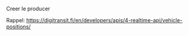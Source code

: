 Creer le producer

Rappel:
https://digitransit.fi/en/developers/apis/4-realtime-api/vehicle-positions/


